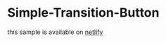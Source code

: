 # Simple-Transition-Button

this sample is available on [netlify](https://simple-transition-button.netlify.app/)
